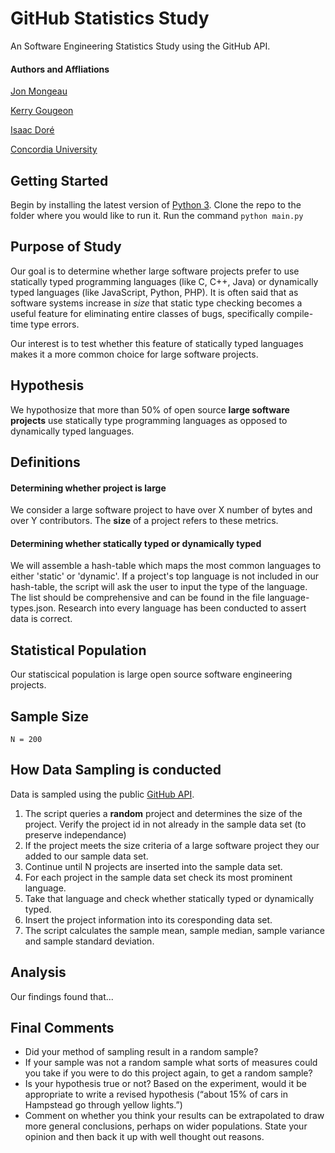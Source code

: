 # GitHub Statistics Study
An Software Engineering Statistics Study using the GitHub API.

#### Authors and Affliations
[Jon Mongeau](https://github.com/jonthemango)

[Kerry Gougeon](https://github.com/Kerry-G)

[Isaac Doré](https://github.com/Swess)

[Concordia University](https://www.concordia.ca/)

## Getting Started
Begin by installing the latest version of [Python 3](https://www.python.org/downloads/). 
Clone the repo to the folder where you would like to run it.
Run the command `python main.py`

## Purpose of Study
Our goal is to determine whether large software projects prefer to use statically typed programming languages (like C, C++, Java) or dynamically typed languages (like JavaScript, Python, PHP). It is often said that as software systems increase in _size_ that static type checking becomes a useful feature for eliminating entire classes of bugs, specifically compile-time type errors.

Our interest is to test whether this feature of statically typed languages makes it a more common choice for large software projects. 

## Hypothesis
We hypothosize that more than 50% of open source **large software projects** use statically type programming languages as opposed to dynamically typed languages.

## Definitions
#### Determining whether project is large
We consider a large software project to have over X number of bytes and over Y contributors. The **size** of a project refers to these metrics.

#### Determining whether statically typed or dynamically typed
We will assemble a hash-table which maps the most common languages to either 'static' or 'dynamic'. If a project's top language is not included in our hash-table, the script will ask the user to input the type of the language. The list should be comprehensive and can be found in the file language-types.json. Research into every language has been conducted to assert data is correct.

## Statistical Population
Our statiscical population is large open source software engineering projects.

## Sample Size
```N = 200``` 

## How Data Sampling is conducted
Data is sampled using the public [GitHub API](https://developer.github.com/v4/). 
1. The script queries a **random** project and determines the size of the project. Verify the project id in not already in the sample data set (to preserve independance) 
2. If the project meets the size criteria of a large software project they our added to our sample data set.
3. Continue until N projects are inserted into the sample data set.
4. For each project in the sample data set check its most prominent language.
5. Take that language and check whether statically typed or dynamically typed.
6. Insert the project information into its coresponding data set.
7. The script calculates the sample mean, sample median, sample variance and sample standard deviation.

## Analysis
Our findings found that...

## Final Comments 
- Did your method of sampling result in a random sample? 
- If your sample was not a random sample what sorts of measures could you take if you were to
do this project again, to get a random sample?
- Is your hypothesis true or not? Based on the experiment, would it be appropriate to write a
revised hypothesis (“about 15% of cars in Hampstead go through yellow lights.”) 
- Comment on whether you think your results can be extrapolated to draw more general
conclusions, perhaps on wider populations. State your opinion and then back it up with well
thought out reasons. 


